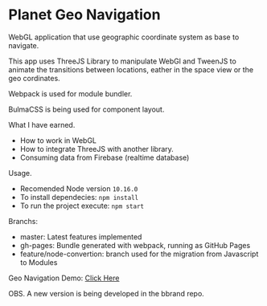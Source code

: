 # Planet Geo Navigation 


WebGL application that use geographic coordinate system as base to navigate.

This app uses ThreeJS Library to manipulate WebGl and TweenJS to animate the transitions between locations, eather in the space view or the geo cordinates.

Webpack is used for module bundler.

BulmaCSS is being used for component layout.


What I have earned.
  * How to work in WebGL
  * How to integrate ThreeJS with another library.
  * Consuming data from Firebase (realtime database)
  

Usage.

  * Recomended Node version ```10.16.0```
  * To install dependecies: ```npm install```
  * To run the project execute: ```npm start```

Branchs:

 * master: Latest features implemented
 * gh-pages: Bundle generated with webpack, running as GitHub Pages
 * feature/node-convertion: branch used for the migration from Javascript to Modules 



Geo Navigation Demo: [Click Here](https://marcelosevergnini.github.io/geo-navigation)



OBS.
  A new version is being developed in the bbrand repo. 
